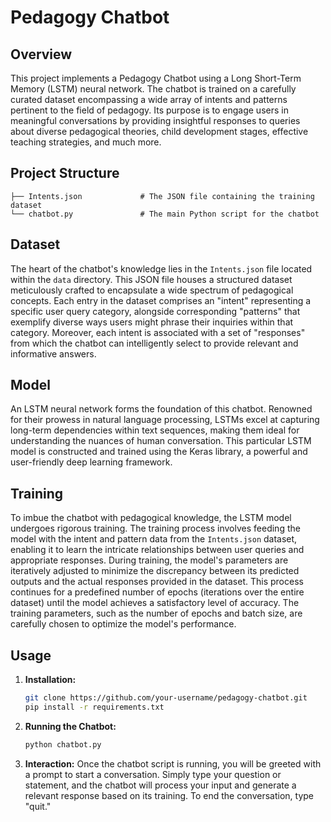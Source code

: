 # Pedagogy Chatbot

## Overview

This project implements a Pedagogy Chatbot using a Long Short-Term Memory (LSTM) neural network. The chatbot is trained on a carefully curated dataset encompassing a wide array of intents and patterns pertinent to the field of pedagogy. Its purpose is to engage users in meaningful conversations by providing insightful responses to queries about diverse pedagogical theories, child development stages, effective teaching strategies, and much more.

## Project Structure

```
├── Intents.json             # The JSON file containing the training dataset
└── chatbot.py               # The main Python script for the chatbot
```

## Dataset

The heart of the chatbot's knowledge lies in the `Intents.json` file located within the `data` directory. This JSON file houses a structured dataset meticulously crafted to encapsulate a wide spectrum of pedagogical concepts. Each entry in the dataset comprises an "intent" representing a specific user query category, alongside corresponding "patterns" that exemplify diverse ways users might phrase their inquiries within that category. Moreover, each intent is associated with a set of "responses" from which the chatbot can intelligently select to provide relevant and informative answers.

## Model

An LSTM neural network forms the foundation of this chatbot. Renowned for their prowess in natural language processing, LSTMs excel at capturing long-term dependencies within text sequences, making them ideal for understanding the nuances of human conversation. This particular LSTM model is constructed and trained using the Keras library, a powerful and user-friendly deep learning framework.

## Training

To imbue the chatbot with pedagogical knowledge, the LSTM model undergoes rigorous training. The training process involves feeding the model with the intent and pattern data from the `Intents.json` dataset, enabling it to learn the intricate relationships between user queries and appropriate responses.  During training, the model's parameters are iteratively adjusted to minimize the discrepancy between its predicted outputs and the actual responses provided in the dataset. This process continues for a predefined number of epochs (iterations over the entire dataset) until the model achieves a satisfactory level of accuracy. The training parameters, such as the number of epochs and batch size, are carefully chosen to optimize the model's performance.

## Usage

1. **Installation:**
   ```bash
   git clone https://github.com/your-username/pedagogy-chatbot.git
   pip install -r requirements.txt
   ```

2. **Running the Chatbot:**
   ```bash
   python chatbot.py
   ```

3. **Interaction:**  Once the chatbot script is running, you will be greeted with a prompt to start a conversation. Simply type your question or statement, and the chatbot will process your input and generate a relevant response based on its training. To end the conversation, type "quit."
